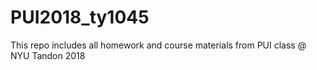 # PUI2018_ty1045


This repo includes all homework and course materials from PUI class @ NYU Tandon 2018
